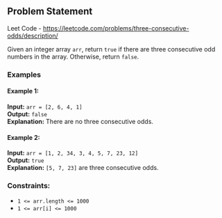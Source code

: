 ## Problem Statement

Leet Code - https://leetcode.com/problems/three-consecutive-odds/description/

Given an integer array `arr`, return `true` if there are three consecutive odd numbers in the array. Otherwise, return `false`.

### Examples

#### Example 1:
**Input:** `arr = [2, 6, 4, 1]`  
**Output:** `false`  
**Explanation:** There are no three consecutive odds.

#### Example 2:
**Input:** `arr = [1, 2, 34, 3, 4, 5, 7, 23, 12]`  
**Output:** `true`  
**Explanation:** `[5, 7, 23]` are three consecutive odds.

### Constraints:
- `1 <= arr.length <= 1000`
- `1 <= arr[i] <= 1000`
